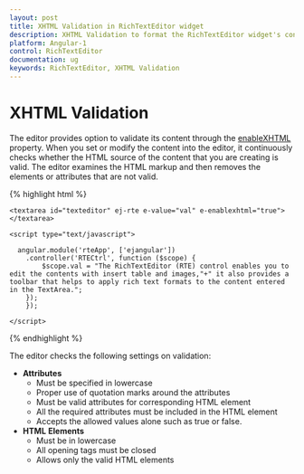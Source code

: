 ```yaml
---
layout: post
title: XHTML Validation in RichTextEditor widget
description: XHTML Validation to format the RichTextEditor widget's content
platform: Angular-1
control: RichTextEditor
documentation: ug
keywords: RichTextEditor, XHTML Validation
---
```

# XHTML Validation

The editor provides option to validate its content through the [enableXHTML](http://help.syncfusion.com/api/js/ejrte#members:enablexhtml) property. When you set or modify the content into the editor, it continuously checks whether the HTML source of the content that you are creating is valid. The editor examines the HTML markup and then removes the elements or attributes that are not valid. 

{% highlight html %}

    <textarea id="texteditor" ej-rte e-value="val" e-enablexhtml="true"></textarea>

    <script type="text/javascript">

      angular.module('rteApp', ['ejangular'])
        .controller('RTECtrl', function ($scope) {
            $scope.val = "The RichTextEditor (RTE) control enables you to edit the contents with insert table and images,"+" it also provides a toolbar that helps to apply rich text formats to the content entered in the TextArea.";
        });
        });

    </script>
    
{% endhighlight %}

The editor checks the following settings on validation:

* **Attributes** 
  * Must be specified in lowercase 
  * Proper use of quotation marks around the attributes
  * Must be valid attributes for corresponding HTML element
  * All the required attributes must be included in the HTML element
  * Accepts the allowed values alone such as true or false.
* **HTML** **Elements** 
  * Must be in lowercase 
  * All opening tags must be closed
  * Allows only the valid HTML elements